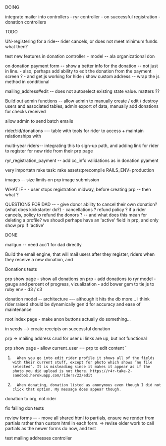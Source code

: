 DOING

integrate mailer into controllers
	- ryr controller - on successful registration
	- donation controllers 


TODO

UN-registering for a ride-- rider cancels, or does not meet minimum funds. what then? 


test new features in donation controller + model -- ala organizational don

on donation payment form 
	-- show a better info for the donation -- not just in line.
	- also, perhaps add ability to edit the donation from the payment screen ? 
	- and get js working for hide / show custom address -- wrap the js method in conditional


mailing_address#edit -- does not autoselect existing state value. matters ??


Build out admin functions -- allow admin to manually create / edit / destroy users and associated tables, admin export of data, manually add donations for checks received

allow admin to send batch emails

rider/:id/donations --- table with tools for rider to access + maintain relationships with 

multi-year riders-- integrating this to sign-up path, and adding link for rider to register for new ride from their prp page

ryr_registration_payment -- 
	add cc_info validations as in donation pyament 

very importatn rake task:
	rake assets:precompile RAILS_ENV=production

images -- size limits on prp image submission


WHAT IF - 
	- user stops registration midway, before creating prp -- then what ?

QUESTIONS FOR DAD --
	- give donor ability to cancel their own donation? (what does kickstarter do?)
	- cancellations ? refund policy ? if a rider cancels, policy to refund the donors ? 
		-- and what does this mean for deleting a profile? we shoudl perhaps have an 'active' field in prp, and only show prp if 'active'

DONE

mailgun -- need acc't for dad directly 

Build the email engine, that will mail users after they register, riders when they receive a new donation, and 

Donations tests

prp show page 
	- show all donations on prp 
		- add donations to ryr model
	- gauge and percent of progress, vizualization
		- add bower gem to tie js to ruby env
		- d3 / c3

donation model --
	architecture --- 
		although it hits the db more... i think rider.raised should be dynamically gen'd for accuracy and ease of maintenance 

root index page
	- make anon buttons actually do something...

in seeds --> create receipts on successful donation

prp => mailing address crud for user ui
	links are up, but not functional

prp show page 
	- allow current_user == prp to edit content
`

1.       When you go into edit rider profile it shows all of the fields with their current stuff, except for photo which shows “no file selected”. It is misleading since it makes it appear as if the photo you did upload is not there. https://r4r-take-2-sandbox.herokuapp.com/riders/22/edit



2.       When donating, donation listed as anonymous even though I did not click that option. My message does appear though.

donation to org, not rider

fix failing don tests

review forms -- 
	- move all shared html to partials, ensure we render from partials rather than custom html in each form. => revise older work to call partials as the newer forms do now, and test

test mailing addresses controller

